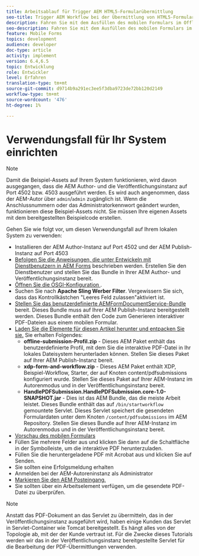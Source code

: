 ```yaml
---
title: Arbeitsablauf für Trigger AEM HTML5-Formularübermittlung
seo-title: Trigger AEM Workflow bei der Übermittlung von HTML5-Formularen
description: Fahren Sie mit dem Ausfüllen des mobilen Formulars im Offlinemodus fort und senden Sie das Mobile-Formular an den Trigger AEM Arbeitsablauf
seo-description: Fahren Sie mit dem Ausfüllen des mobilen Formulars im Offlinemodus fort und senden Sie das Mobile-Formular an den Trigger AEM Arbeitsablauf
feature: Mobile Forms
topics: development
audience: developer
doc-type: article
activity: implement
version: 6.4,6.5
topic: Entwicklung
role: Entwickler
level: Erfahren
translation-type: tm+mt
source-git-commit: d9714b9a291ec3ee5f3dba9723de72bb120d2149
workflow-type: tm+mt
source-wordcount: '476'
ht-degree: 1%

---
```



# Verwendungsfall für Ihr System einrichten

>[!NOTE]
>
>Damit die Beispiel-Assets auf Ihrem System funktionieren, wird davon ausgegangen, dass die AEM Author- und die Veröffentlichungsinstanz auf Port 4502 bzw. 4503 ausgeführt werden. Es wird auch angenommen, dass der AEM-Autor über `admin`/`admin` zugänglich ist. Wenn die Anschlussnummern oder das Administratorkennwort geändert wurden, funktionieren diese Beispiel-Assets nicht. Sie müssen Ihre eigenen Assets mit dem bereitgestellten Beispielcode erstellen.

Gehen Sie wie folgt vor, um diesen Verwendungsfall auf Ihrem lokalen System zu verwenden:

* Installieren der AEM Author-Instanz auf Port 4502 und der AEM Publish-Instanz auf Port 4503
* [Befolgen Sie die Anweisungen, die unter Entwickeln mit Dienstbenutzern in AEM Forms](https://docs.adobe.com/content/help/en/experience-manager-learn/forms/adaptive-forms/service-user-tutorial-develop.html) beschrieben werden. Erstellen Sie den Dienstbenutzer und stellen Sie das Bundle in Ihrer AEM Author- und Veröffentlichungsinstanz bereit.
* [Öffnen Sie die OSGI-Konfiguration  ](http://localhost:4503/system/console/configMgr).
* Suchen Sie nach **Apache Sling Werber Filter**. Vergewissern Sie sich, dass das Kontrollkästchen &quot;Leeres Feld zulassen&quot;aktiviert ist.
* [Stellen Sie das benutzerdefinierte AEMFormDocumentService-Bundle](/help/forms/assets/common-osgi-bundles/AEMFormsDocumentServices.core-1.0-SNAPSHOT.jar) bereit. Dieses Bundle muss auf Ihrer AEM Publish-Instanz bereitgestellt werden. Dieses Bundle enthält den Code zum Generieren interaktiver PDF-Dateien aus einem mobilen Formular.
* [Laden Sie die Elemente für diesen Artikel herunter und entpacken Sie sie.](assets/offline-pdf-submission-assets.zip) Sie erhalten Folgendes:
   * **offline-submission-Profil.zip**  - Dieses AEM Paket enthält das benutzerdefinierte Profil, mit dem Sie die interaktive PDF-Datei in Ihr lokales Dateisystem herunterladen können. Stellen Sie dieses Paket auf Ihrer AEM Publish-Instanz bereit.
   * **xdp-form-and-workflow.zip**  - Dieses AEM Paket enthält XDP, Beispiel-Workflow, Starter, der auf Knoten content/pdfsubmissions konfiguriert wurde. Stellen Sie dieses Paket auf Ihrer AEM-Instanz im Autorenmodus und in der Veröffentlichungsinstanz bereit.
   * **HandlePDFSubmission.HandlePDFSubmission.core-1.0-SNAPSHOT.jar**  - Dies ist das AEM Bundle, das die meiste Arbeit leistet. Dieses Bundle enthält das auf `/bin/startworkflow` gemountete Servlet. Dieses Servlet speichert die gesendeten Formulardaten unter dem Knoten `/content/pdfsubmissions` im AEM Repository. Stellen Sie dieses Bundle auf Ihrer AEM-Instanz im Autorenmodus und in der Veröffentlichungsinstanz bereit.
* [Vorschau des mobilen Formulars](http://localhost:4503/content/dam/formsanddocuments/testsubmision.xdp/jcr:content)
* Füllen Sie mehrere Felder aus und klicken Sie dann auf die Schaltfläche in der Symbolleiste, um die interaktive PDF herunterzuladen.
* Füllen Sie die heruntergeladene PDF mit Acrobat aus und klicken Sie auf Senden.
* Sie sollten eine Erfolgsmeldung erhalten
* Anmelden bei der AEM-Autoreninstanz als Administrator
* [Markieren Sie den AEM Posteingang.](http://localhost:4502/aem/inbox)
* Sie sollten über ein Arbeitselement verfügen, um die gesendete PDF-Datei zu überprüfen.

>[!NOTE]
>
>Anstatt das PDF-Dokument an das Servlet zu übermitteln, das in der Veröffentlichungsinstanz ausgeführt wird, haben einige Kunden das Servlet in Servlet-Container wie Tomcat bereitgestellt. Es hängt alles von der Topologie ab, mit der der Kunde vertraut ist. Für die Zwecke dieses Tutorials werden wir das in der Veröffentlichungsinstanz bereitgestellte Servlet für die Bearbeitung der PDF-Übermittlungen verwenden.

